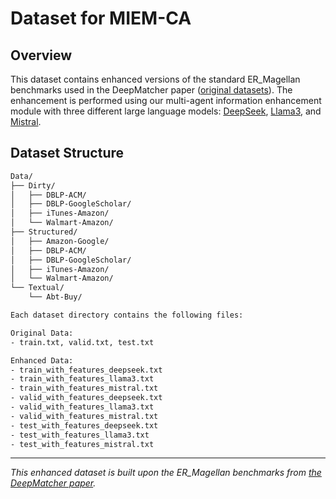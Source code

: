 # Dataset for MIEM-CA

## Overview

This dataset contains enhanced versions of the standard ER_Magellan benchmarks used in the DeepMatcher paper ([original datasets](https://github.com/anhaidgroup/deepmatcher/blob/master/Datasets.md)). The enhancement is performed using our multi-agent information enhancement module with three different large language models: [DeepSeek](https://github.com/deepseek-ai/DeepSeek-V2), [Llama3](https://github.com/meta-llama/llama3), and [Mistral](https://github.com/mistralai/mistral-inference).

## Dataset Structure
```bash
Data/
├── Dirty/                          
│   ├── DBLP-ACM/                   
│   ├── DBLP-GoogleScholar/         
│   ├── iTunes-Amazon/              
│   └── Walmart-Amazon/             
├── Structured/                     
│   ├── Amazon-Google/              
│   ├── DBLP-ACM/                   
│   ├── DBLP-GoogleScholar/        
│   ├── iTunes-Amazon/              
│   └── Walmart-Amazon/             
└── Textual/                      
    └── Abt-Buy/                    

Each dataset directory contains the following files:

Original Data:
- train.txt, valid.txt, test.txt

Enhanced Data:
- train_with_features_deepseek.txt
- train_with_features_llama3.txt  
- train_with_features_mistral.txt
- valid_with_features_deepseek.txt
- valid_with_features_llama3.txt
- valid_with_features_mistral.txt
- test_with_features_deepseek.txt
- test_with_features_llama3.txt
- test_with_features_mistral.txt
```

---
*This enhanced dataset is built upon the ER_Magellan benchmarks from [the DeepMatcher paper](https://pages.cs.wisc.edu/~anhai/papers1/deepmatcher-sigmod18.pdf).*
